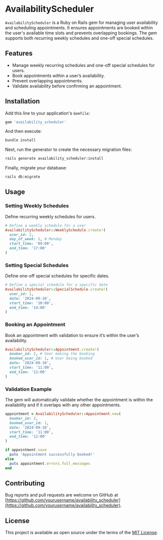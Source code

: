 
# AvailabilityScheduler

`AvailabilityScheduler` is a Ruby on Rails gem for managing user availability and scheduling appointments. It ensures appointments are booked within the user's available time slots and prevents overlapping bookings. The gem supports both recurring weekly schedules and one-off special schedules.

## Features

- Manage weekly recurring schedules and one-off special schedules for users.
- Book appointments within a user’s availability.
- Prevent overlapping appointments.
- Validate availability before confirming an appointment.

## Installation

Add this line to your application's `Gemfile`:

```ruby
gem 'availability_scheduler'
```

And then execute:

```bash
bundle install
```

Next, run the generator to create the necessary migration files:

```bash
rails generate availability_scheduler:install
```

Finally, migrate your database:

```bash
rails db:migrate
```

## Usage

### Setting Weekly Schedules

Define recurring weekly schedules for users.

```ruby
# Define a weekly schedule for a user
AvailabilityScheduler::WeeklySchedule.create!(
  user_id: 1,
  day_of_week: 1, # Monday
  start_time: '09:00',
  end_time: '17:00'
)
```

### Setting Special Schedules

Define one-off special schedules for specific dates.

```ruby
# Define a special schedule for a specific date
AvailabilityScheduler::SpecialSchedule.create!(
  user_id: 1,
  date: '2024-09-10',
  start_time: '10:00',
  end_time: '14:00'
)
```

### Booking an Appointment

Book an appointment with validation to ensure it’s within the user’s availability.

```ruby
AvailabilityScheduler::Appointment.create!(
  booker_id: 2, # User making the booking
  booked_user_id: 1, # User being booked
  date: '2024-09-10',
  start_time: '11:00',
  end_time: '12:00'
)
```

### Validation Example

The gem will automatically validate whether the appointment is within the availability and if it overlaps with any other appointments.

```ruby
appointment = AvailabilityScheduler::Appointment.new(
  booker_id: 2,
  booked_user_id: 1,
  date: '2024-09-10',
  start_time: '11:00',
  end_time: '12:00'
)

if appointment.save
  puts 'Appointment successfully booked!'
else
  puts appointment.errors.full_messages
end
```

## Contributing

Bug reports and pull requests are welcome on GitHub at [https://github.com/yourusername/availability_scheduler](https://github.com/yourusername/availability_scheduler).

## License

This project is available as open source under the terms of the [MIT License](https://opensource.org/licenses/MIT).
